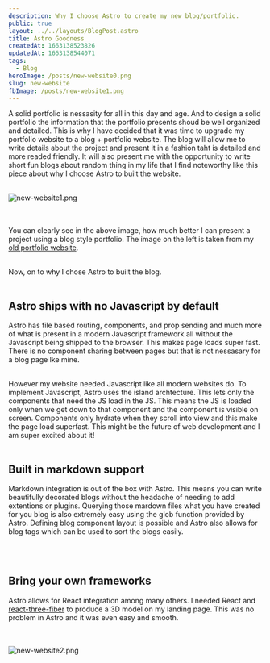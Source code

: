 ```yaml
---
description: Why I choose Astro to create my new blog/portfolio.
public: true
layout: ../../layouts/BlogPost.astro
title: Astro Goodness
createdAt: 1663138523826
updatedAt: 1663138544071
tags:
  - Blog
heroImage: /posts/new-website0.png
slug: new-website
fbImage: /posts/new-website1.png
---
```


A solid portfolio is nessasity for all in this day and age. And to design a solid portfolio the information that the portfolio presents shoud be well organized and detailed. This is why I have decided that it was time to upgrade my portfolio website to a blog + portfolio website. The blog will allow me to write details about the project and present it in a fashion taht is detailed and more readed friendly. It will also present me with the opportunity to write short fun blogs about random thing in my life that I find noteworthy like this piece about why I choose Astro to built the website.
<br></br>

![new-website1.png](/posts/new-website1.png)

<br></br>
You can clearly see in the above image, how much better I can present a project using a blog style portfolio. The image on the left is taken from my [old portfolio website](https://nazmussashrafi.netlify.app/).
<br></br>

Now, on to why I chose Astro to built the blog.
<br></br>

## Astro ships with no Javascript by default

Astro has file based routing, components, and prop sending and much more of what is present in a modern Javascript framework all without the Javascript being shipped to the browser. This makes page loads super fast. There is no component sharing between pages but that is not nessasary for a blog page lke mine.

<br>
However my website needed Javascript like all modern websites do. To implement Javascript, Astro uses the island archtecture. This lets only the components that need the JS load in the JS. This means the JS is loaded only when we get down to that component and the component is visible on screen. Components only hydrate when they scroll into view and this make the page load superfast. This might be the future of web development and I am super excited about it!
<br></br>

## Built in markdown support

Markdown integration is out of the box with Astro. This means you can write beautifully decorated blogs without the headache of needing to add extentions or plugins.
Querying those mardown files what you have created for you blog is also extremely easy using the glob function provided by Astro. Defining blog component layout is possible and Astro also allows for blog tags which can be used to sort the blogs easily.

<br></br>

## Bring your own frameworks

Astro allows for React integration among many others. I needed React and [react-three-fiber](https://github.com/pmndrs/react-three-fiber) to produce a 3D model on my landing page. This was no problem in Astro and it was even easy and smooth.

<br></br>
![new-website2.png](/posts/new-website2.png)
<br></br>

<!-- I’ve been sitting on a chair from Herman Miller called [Aeron Chair](https://amzn.to/3mzPwFZ) for more than 5 years now. You may know this chair because it’s so popular around the world. I bought it at Rakuten Ichiba. I was using a very cheap chair before buying it. I found myself not so tired since I switched to this chair. It’s so durable and hasn’t broken at all even after 5 years of use. So, I think it’s worth the price. Take care of your back.

![aaron_chair_2.jpeg](/posts/aaron-chair-by-herman-miller_aaron-chair-2-jpeg.jpeg) -->
